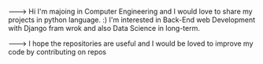 ---> Hi I'm majoing in Computer Engineering and I would love to share my projects in python language. :)
I'm interested in Back-End web Development with Django fram wrok and also Data Science in long-term.

---> I hope the repositories are useful and I would be loved to improve my code by contributing on repos

